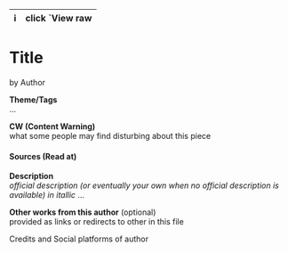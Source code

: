 | ℹ️ | click `View raw |
|:---:|---|

# Title
by Author

**Theme/Tags**  
...

**CW (Content Warning)**  
what some people may find disturbing about this piece

#### Sources (Read at)

**Description**  
*official description (or eventually your own when no official description is available) in itallic*
...

**Other works from this author** (optional)  
provided as links or redirects to other in this file

Credits and Social platforms of author